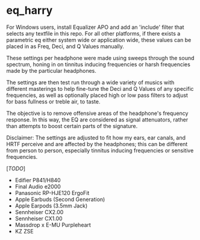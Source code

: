 # eq_harry

For Windows users, install Equalizer APO and add an 'include' filter that selects any textfile in this repo.
For all other platforms, if there exists a parametric eq either system wide or application wide, these values can be placed in as Freq, Deci, and Q Values manually.

These settings per headphone were made using sweeps through the sound spectrum, honing in on tinnitus inducing frequencies or harsh frequencies made by the particular headphones.

The settings are then test run through a wide variety of musics with different masterings to help fine-tune the Deci and Q Values of any specific frequencies, as well as optionally placed high or low pass filters to adjust for bass fullness or treble air, to taste.

The objective is to remove offensive areas of the headphone's frequency response. In this way, the EQ are considered as signal attenuators, rather than attempts to boost certain parts of the signature.

Disclaimer: The settings are adjusted to fit how my ears, ear canals, and HRTF perceive and are affected by the headphones; this can be different from person to person, especially tinnitus inducing frequencies or sensitive frequencies.

[*TODO*]

- Edifier P841/H840
- Final Audio e2000
- Panasonic RP-HJE120 ErgoFit
- Apple Earbuds (Second Generation)
- Apple Earpods (3.5mm Jack)
- Sennheiser CX2.00
- Sennheiser CX1.00
- Massdrop x E-MU Purpleheart
- KZ ZSE
